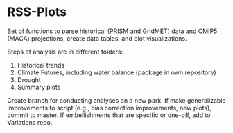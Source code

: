 # RSS-Plots
Set of functions to parse historical (PRISM and GridMET) data and CMIP5 (MACA) projections, create data tables, and plot visualizations.

Steps of analysis are in different folders:
1. Historical trends
2. Climate Futures, including water balance (package in own repository)
3. Drought
4. Summary plots

Create branch for conducting analyses on a new park. If make generalizable improvements to script (e.g., bias correction improvements, new plots), commit to master. If embellishments that are specific or one-off, add to Variations repo. 
